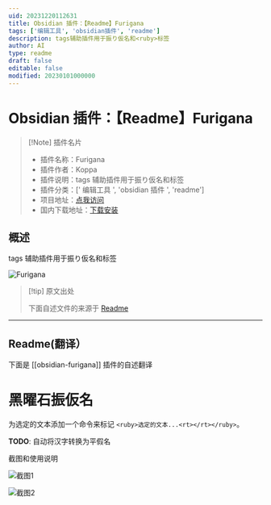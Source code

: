 ```yaml
---
uid: 20231220112631
title: Obsidian 插件：【Readme】Furigana
tags: ['编辑工具', 'obsidian插件', 'readme']
description: tags辅助插件用于振り仮名和<ruby>标签
author: AI
type: readme
draft: false
editable: false
modified: 20230101000000
---
```


# Obsidian 插件：【Readme】Furigana

> [!Note] 插件名片
> - 插件名称：Furigana
> - 插件作者：Koppa
> - 插件说明：tags 辅助插件用于振り仮名和<ruby>标签
> - 插件分类：[' 编辑工具 ', 'obsidian 插件 ', 'readme']
> - 项目地址：[点我访问](https://github.com/uonr/obsidian-furigana)
> - 国内下载地址：[下载安装](https://pkmer.cn/products/plugin/pluginMarket/?obsidian-furigana)

## 概述

tags 辅助插件用于振り仮名和<ruby>标签

![Furigana](https://cdn.pkmer.cn/covers/obsidian-furigana.png!pkmer)

> [!tip] 原文出处
>
>下面自述文件的来源于 [Readme](https://ghproxy.net/https://raw.githubusercontent.com/uonr/obsidian-furigana/master/README.md)

---

## Readme(翻译）

下面是 [[obsidian-furigana]] 插件的自述翻译

黑曜石振仮名
===========

为选定的文本添加一个命令来标记 `<ruby>选定的文本...<rt></rt></ruby>`。

**TODO**: 自动将汉字转换为平假名

截图和使用说明

![截图1](https://cdn.pkmer.cn/covers/obsidian-furigana_1_0.png!pkmer)

![截图2](https://cdn.pkmer.cn/covers/obsidian-furigana_1_1.png!pkmer)
